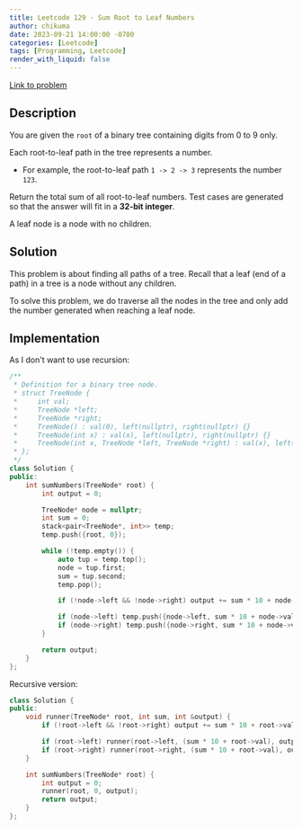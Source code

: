 ```yaml
---
title: Leetcode 129 - Sum Root to Leaf Numbers
author: chikuma
date: 2023-09-21 14:00:00 -0700
categories: [Leetcode]
tags: [Programming, Leetcode]
render_with_liquid: false
---
```


[Link to problem](https://leetcode.com/problems/sum-root-to-leaf-numbers/)

## Description

You are given the `root` of a binary tree containing digits from 0 to 9 only.

Each root-to-leaf path in the tree represents a number.

* For example, the root-to-leaf path `1 -> 2 -> 3` represents the number `123`.

Return the total sum of all root-to-leaf numbers. Test cases are generated so
that the answer will fit in a **32-bit integer**.

A leaf node is a node with no children.

## Solution

This problem is about finding all paths of a tree. Recall that a leaf (end of a
path) in a tree is a node without any children.

To solve this problem, we do traverse all the nodes in the tree and only add the
number generated when reaching a leaf node.

## Implementation

As I don't want to use recursion:

```cpp
/**
 * Definition for a binary tree node.
 * struct TreeNode {
 *     int val;
 *     TreeNode *left;
 *     TreeNode *right;
 *     TreeNode() : val(0), left(nullptr), right(nullptr) {}
 *     TreeNode(int x) : val(x), left(nullptr), right(nullptr) {}
 *     TreeNode(int x, TreeNode *left, TreeNode *right) : val(x), left(left), right(right) {}
 * };
 */
class Solution {
public:
    int sumNumbers(TreeNode* root) {
        int output = 0;

        TreeNode* node = nullptr;
        int sum = 0;
        stack<pair<TreeNode*, int>> temp;
        temp.push({root, 0});

        while (!temp.empty()) {
            auto tup = temp.top();
            node = tup.first;
            sum = tup.second;
            temp.pop();

            if (!node->left && !node->right) output += sum * 10 + node->val;

            if (node->left) temp.push({node->left, sum * 10 + node->val});
            if (node->right) temp.push({node->right, sum * 10 + node->val});
        }

        return output;
    }
};
```

Recursive version:

```cpp
class Solution {
public:
    void runner(TreeNode* root, int sum, int &output) {
        if (!root->left && !root->right) output += sum * 10 + root->val;

        if (root->left) runner(root->left, (sum * 10 + root->val), output);
        if (root->right) runner(root->right, (sum * 10 + root->val), output);
    }

    int sumNumbers(TreeNode* root) {
        int output = 0;
        runner(root, 0, output);
        return output;
    }
};
```